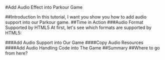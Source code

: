 #Add Audio Effect into Parkour Game

##Introduction
In this tutorial, I want you show you how to add audio support into our Parkour game.
##Time in Action
###Audio Format Supported by HTML5
At first, let's see which formats are supported by HTML5:

###Add Audio Support into Our Game
####Copy Audio Resources
####Add Audio Handling Code into The Game
##Summary
##Where to go from here?
